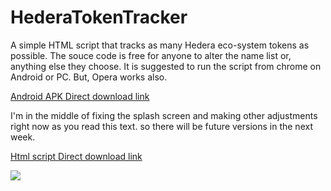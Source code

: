 # HederaTokenTracker

A simple HTML script that tracks as many Hedera eco-system tokens as possible.
The souce code is free for anyone to alter the name list or, anything else they choose.
It is suggested to run the script from chrome on Android or PC. But, Opera works also.


 <a href="https://cdn.fbsbx.com/v/t59.2708-21/347063975_6084017711718535_5836910186131799341_n.apk/Hedera-Token-Tracker_1_1.0.apk?_nc_cat=109&ccb=1-7&_nc_sid=0cab14&_nc_ohc=UKW6WpVlqqUAX_O0LLH&_nc_ht=cdn.fbsbx.com&oh=03_AdQotNOsGqQBnPwYvxcDR8h78QdHs5M4XW9xrhLd4bi78A&oe=64671A22&dl=1](https://cdn.fbsbx.com/v/t59.2708-21/347552475_946603293053748_4074058048402816036_n.apk/Hedera-Token-Tracker_1_1.0.apk?_nc_cat=110&ccb=1-7&_nc_sid=0cab14&_nc_ohc=Ga6ljQ6NQmAAX89QQC3&_nc_ht=cdn.fbsbx.com&oh=03_AdRiPVNIZlSrRA9qv_G68Bwx2RLpuqOR_fLAY2Sy6eYOUw&oe=646717D3&dl=1)">Android APK Direct download link</a>
 
 I'm in the middle of fixing the splash screen and making other adjustments right now as you read this text. so there will be future versions in the next week.

 <a href="https://cdn.fbsbx.com/v/t59.2708-21/347723028_797425851733988_8880838240823622769_n.html/Hedera-token-tracker-MOBILE-UPDATED.html?_nc_cat=105&ccb=1-7&_nc_sid=0cab14&_nc_ohc=b1TKk9cEALkAX-O8X5u&_nc_oc=AQnRrJXiQNFS26uAZJ5cFGRotOpVXQa1qtEZApwFDMEGpvaWaeZp4Ft0U9x-dSYSZApCCNI0nBUhPy7f_-od9ZSy&_nc_ht=cdn.fbsbx.com&oh=03_AdS3mFU0IXK_4VeQEJrr5_REXJ4uJcvi-AZ-LweT2OEWtQ&oe=6466BE56&dl=1">Html script Direct download link</a>

<image src="https://scontent-ord5-2.xx.fbcdn.net/v/t1.15752-9/345874400_970549227729754_8473680489421138235_n.jpg?_nc_cat=105&ccb=1-7&_nc_sid=ae9488&_nc_ohc=CBiEGsgwt94AX-mn8fG&_nc_ht=scontent-ord5-2.xx&oh=03_AdSFEnYaPvFukPuhQUeJmI5f8DPNEVSyfOP5zbKwsMmeyw&oe=648C7C5B" >
